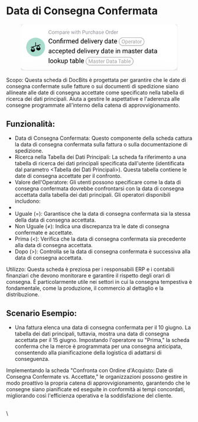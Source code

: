 # Data di Consegna Confermata

<figure><img src="../../../.gitbook/assets/image (8).png" alt=""><figcaption></figcaption></figure>

Scopo: Questa scheda di DocBits è progettata per garantire che le date di consegna confermate sulle fatture o sui documenti di spedizione siano allineate alle date di consegna accettate come specificato nella tabella di ricerca dei dati principali. Aiuta a gestire le aspettative e l'aderenza alle consegne programmate all'interno della catena di approvvigionamento.

## Funzionalità:

* Data di Consegna Confermata: Questo componente della scheda cattura la data di consegna confermata sulla fattura o sulla documentazione di spedizione.
* Ricerca nella Tabella dei Dati Principali: La scheda fa riferimento a una tabella di ricerca dei dati principali specificata dall'utente (identificata dal parametro \<Tabella dei Dati Principali>). Questa tabella contiene le date di consegna accettate per il confronto.
* Valore dell'Operatore: Gli utenti possono specificare come la data di consegna confermata dovrebbe confrontarsi con la data di consegna accettata dalla tabella dei dati principali. Gli operatori disponibili includono:
*
* Uguale (=): Garantisce che la data di consegna confermata sia la stessa della data di consegna accettata.
* Non Uguale (≠): Indica una discrepanza tra le date di consegna confermate e accettate.
* Prima (<): Verifica che la data di consegna confermata sia precedente alla data di consegna accettata.
* Dopo (>): Controlla se la data di consegna confermata è successiva alla data di consegna accettata.

Utilizzo: Questa scheda è preziosa per i responsabili ERP e i contabili finanziari che devono monitorare e garantire il rispetto degli orari di consegna. È particolarmente utile nei settori in cui la consegna tempestiva è fondamentale, come la produzione, il commercio al dettaglio e la distribuzione.

## Scenario Esempio:

* Una fattura elenca una data di consegna confermata per il 10 giugno. La tabella dei dati principali, tuttavia, mostra una data di consegna accettata per il 15 giugno. Impostando l'operatore su "Prima," la scheda conferma che la merce è programmata per una consegna anticipata, consentendo alla pianificazione della logistica di adattarsi di conseguenza.

Implementando la scheda "Confronta con Ordine d'Acquisto: Date di Consegna Confermate vs. Accettate," le organizzazioni possono gestire in modo proattivo la propria catena di approvvigionamento, garantendo che le consegne siano pianificate ed eseguite in conformità ai tempi concordati, migliorando così l'efficienza operativa e la soddisfazione del cliente.

\
\
